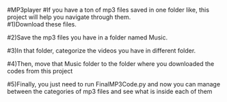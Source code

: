 #MP3player
#If you have a ton of mp3 files saved in one folder like, this project will help you navigate through them.                            
#1)Download these files. 

#2)Save the mp3 files you have in a folder named Music.

#3)In that folder, categorize the videos you have in different folder.

#4)Then, move that Music folder to the folder where you downloaded the codes from this project

#5)Finally, you just need to run FinalMP3Code.py and now you can manage between the categories of mp3 files and see what is inside each of them
